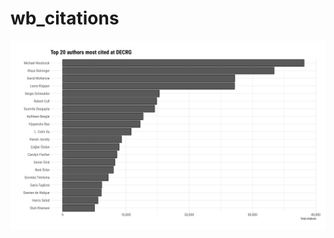 
<!-- README.md is generated from README.Rmd. Please edit that file -->

# wb_citations

![](figs/top_20.png)<!-- -->
